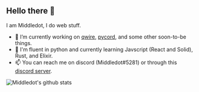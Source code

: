 ## Hello there 👋

I am Middledot, I do web stuff.

- 🔭 I’m currently working on [qwire](https://qwire.xyz), [pycord](https://github.com/Pycord-Development/pycord), and some other soon-to-be things.
- 🌱 I'm fluent in python and currently learning Javscript (React and Solid), Rust, and Elixir.
- 📫 You can reach me on discord (Middledot#5281) or through this [discord server](https://discord.gg/ckuGNY4S33).

![Middledot's github stats](https://github-readme-stats.vercel.app/api?username=Middledot&show_icons=true&theme=merko&hide_border=True&count_private=true)
 
